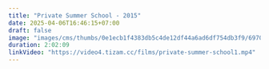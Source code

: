 ```yaml
---
title: "Private Summer School - 2015"
date: 2025-04-06T16:46:15+07:00
draft: false
image: "images/cms/thumbs/0e1ecb1f4383db5c4de12df44a6ad6df754db3f9/69700_chastnyj_letnij_kolledzh_240_335_0_70.jpg"
duration: 2:02:09
linkVideo: "https://video4.tizam.cc/films/private-summer-school1.mp4"
---
```

